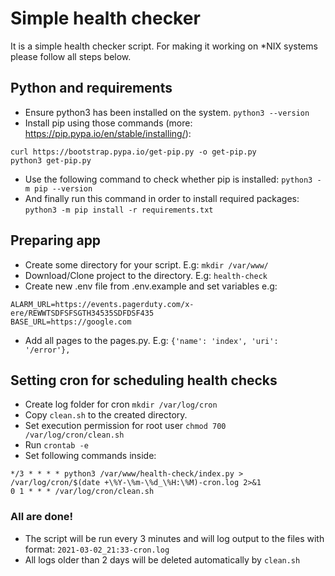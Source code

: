 # Simple health checker
It is a simple health checker script. For making it working on *NIX systems please follow all steps below.

## Python and requirements
- Ensure python3 has been installed on the system. `python3 --version`
- Install pip using those commands (more: https://pip.pypa.io/en/stable/installing/):
````shell script
curl https://bootstrap.pypa.io/get-pip.py -o get-pip.py
python3 get-pip.py
````
- Use the following command to check whether pip is installed: `python3 -m pip --version`
- And finally run this command in order to install required packages: `python3 -m pip install -r requirements.txt`

## Preparing app
- Create some directory for your script. E.g: `mkdir /var/www/`
- Download/Clone project to the directory. E.g: `health-check`
- Create new .env file from .env.example and set variables e.g:
````dotenv
ALARM_URL=https://events.pagerduty.com/x-ere/REWWTSDFSFSGTH34535SDFDSF435
BASE_URL=https://google.com
````
- Add all pages to the pages.py. E.g: `{'name': 'index', 'uri': '/error'},`

## Setting cron for scheduling health checks
- Create log folder for cron `mkdir /var/log/cron`
- Copy `clean.sh` to the created directory.
- Set execution permission for root user `chmod 700 /var/log/cron/clean.sh`
- Run   `crontab -e`
- Set following commands inside:
````text
*/3 * * * * python3 /var/www/health-check/index.py > /var/log/cron/$(date +\%Y-\%m-\%d_\%H:\%M)-cron.log 2>&1
0 1 * * * /var/log/cron/clean.sh
````

### All are done!
- The script will be run every 3 minutes and will log output to the files with format: `2021-03-02_21:33-cron.log`
- All logs older than 2 days will be deleted automatically by `clean.sh`
 